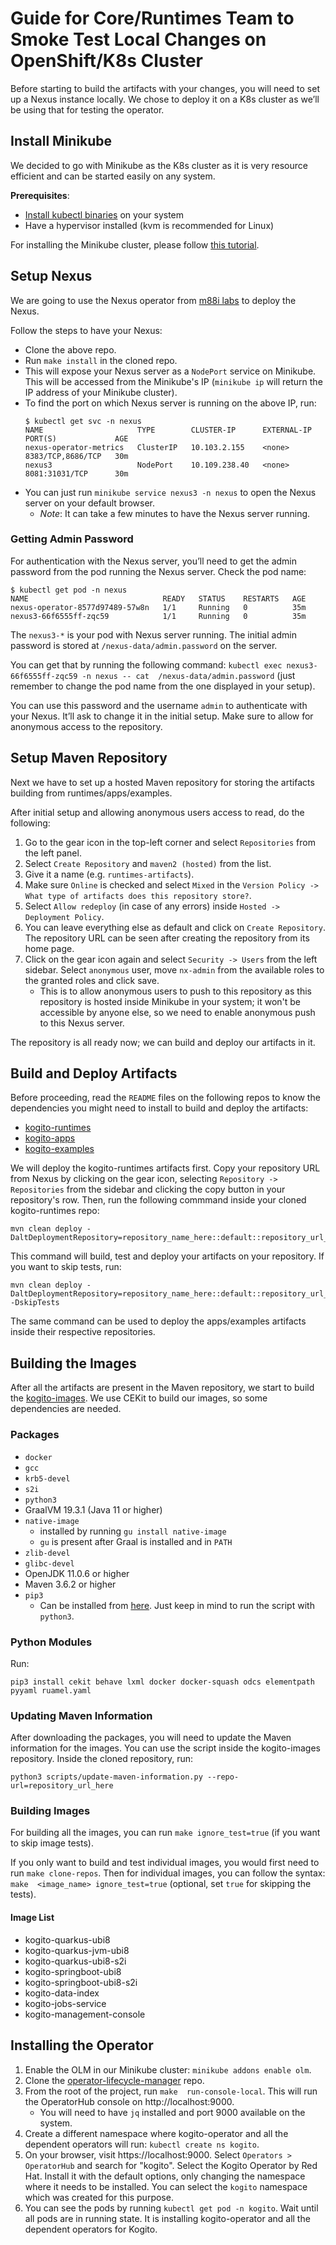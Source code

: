 ﻿# Guide for Core/Runtimes Team to Smoke Test Local Changes on OpenShift/K8s Cluster

Before starting to build the artifacts with your changes, 
you will need to set up a Nexus instance locally. We chose to deploy 
it on a K8s cluster as we’ll be using that for testing the 
operator.

## Install Minikube
We decided to go with Minikube as the K8s cluster as it is 
very resource efficient and can be started easily on any 
system. 

**Prerequisites**:  
* [Install kubectl binaries](https://kubernetes.io/docs/tasks/tools/install-kubectl/) on your system 
* Have a hypervisor installed (kvm is recommended for Linux)

For installing the Minikube cluster, please follow 
[this tutorial](https://kubernetes.io/docs/tasks/tools/install-minikube/).

## Setup Nexus
We are going to use the Nexus operator from 
[m88i labs](https://github.com/m88i/nexus-operator/) to deploy the Nexus.

Follow the steps to have your Nexus:
* Clone the above repo.
* Run `make install` in the cloned repo.
* This will expose your Nexus server as a `NodePort` service on Minikube. This 
  will be accessed from the Minikube's IP (`minikube ip` will return the IP address of your Minikube cluster).
* To find the port on which Nexus server is running on the above IP, run:
    ```
    $ kubectl get svc -n nexus
    NAME                     TYPE        CLUSTER-IP      EXTERNAL-IP   PORT(S)             AGE
    nexus-operator-metrics   ClusterIP   10.103.2.155    <none>        8383/TCP,8686/TCP   30m
    nexus3                   NodePort    10.109.238.40   <none>        8081:31031/TCP      30m
    ```
* You can just run `minikube service nexus3 -n nexus` to 
  open the Nexus server on your default browser.
  * *Note*: It can take a few minutes to have the Nexus server running.

### Getting Admin Password
For authentication with the Nexus server, you’ll need to get 
the admin password from the pod running the Nexus server. 
Check the pod name:
```
$ kubectl get pod -n nexus
NAME                              READY   STATUS    RESTARTS   AGE
nexus-operator-8577d97489-57w8n   1/1     Running   0          35m
nexus3-66f6555ff-zqc59            1/1     Running   0          35m
```

The `nexus3-*` is your pod with Nexus server running. The 
initial admin password is stored at 
`/nexus-data/admin.password` on the server. 

You can get that by running the following command:
`kubectl exec nexus3-66f6555ff-zqc59 -n nexus -- cat 
/nexus-data/admin.password` (just remember to change the pod 
name from the one displayed in your setup).

You can use this password and the username `admin` to 
authenticate with your Nexus. It’ll ask to change it in the 
initial setup. Make sure to allow for anonymous access to 
the repository.

## Setup Maven Repository

Next we have to set up a hosted Maven repository for storing 
the artifacts building from runtimes/apps/examples. 

After initial setup and allowing anonymous users access to read, 
do the following:
1. Go to the gear icon in the top-left corner and select `Repositories` from the left panel.
1. Select `Create Repository` and `maven2 (hosted)` from the list.
1. Give it a name (e.g. `runtimes-artifacts`).
1. Make sure `Online` is checked and select `Mixed` in the `Version Policy -> What type of artifacts does this repository store?`.
1. Select `Allow redeploy` (in case of any errors) inside `Hosted -> Deployment Policy`.
1. You can leave everything else as default and click on `Create Repository`. The repository URL can be seen after creating the repository from its home page.
1. Click on the gear icon again and select `Security -> Users` from the left sidebar. Select `anonymous` user, move 
`nx-admin` from the available roles to the granted roles and 
click save. 
    - This is to allow anonymous users to push to this 
repository as this repository is hosted inside Minikube in 
your system; it won't be accessible by anyone else, so we 
need to enable anonymous push to this Nexus server. 

The repository is all ready now; we can build and deploy our artifacts in it.

## Build and Deploy Artifacts
Before proceeding, read the `README` files on the following repos to know the dependencies you might need to install to build and deploy the artifacts:
- [kogito-runtimes](https://github.com/kiegroup/kogito-runtimes#requirements)
- [kogito-apps](https://github.com/kiegroup/kogito-apps#building-from-source)
- [kogito-examples](https://github.com/kiegroup/kogito-examples#process-hello-world-with-scripts)

We will deploy the kogito-runtimes artifacts first. Copy 
your repository URL from Nexus by clicking on the gear icon, 
selecting `Repository -> Repositories` from the sidebar and 
clicking the copy button in your repository's row. Then, 
run the following commmand inside your cloned kogito-runtimes repo:
```
mvn clean deploy -DaltDeploymentRepository=repository_name_here::default::repository_url_here
```
This command will build, test and deploy your artifacts on your repository. If you want to skip tests, run:
```
mvn clean deploy -DaltDeploymentRepository=repository_name_here::default::repository_url_here -DskipTests
```

The same command can be used to deploy the apps/examples 
artifacts inside their respective repositories.

## Building the Images
After all the artifacts are present in the Maven repository, 
we start to build the 
[kogito-images](https://github.com/kiegroup/kogito-images). 
We use CEKit to build our images, so some dependencies are 
needed.

### Packages 
* `docker`
* `gcc`
* `krb5-devel`
* `s2i`
* `python3`
* GraalVM 19.3.1 (Java 11 or higher)
* `native-image`
  - installed by running `gu install native-image`
  - `gu` is present after Graal is installed and in `PATH`
* `zlib-devel`
* `glibc-devel`
* OpenJDK 11.0.6 or higher
* Maven 3.6.2 or higher
* `pip3` 
  - Can be installed from [here](https://pip.pypa.io/en/stable/installing/). Just keep in mind to run the script with `python3`.

### Python Modules
Run: 
```
pip3 install cekit behave lxml docker docker-squash odcs elementpath pyyaml ruamel.yaml
```

### Updating Maven Information
After downloading the packages, you will need to update the 
Maven information for the images. You can use the 
script inside the kogito-images repository. Inside the cloned repository, run: 
```
python3 scripts/update-maven-information.py --repo-url=repository_url_here
```

### Building Images

For building all the images, you can run `make ignore_test=true` (if you want 
to skip image tests). 

If you only want to build and test individual images, you would first need to run `make clone-repos`.
Then for individual images, you can follow the syntax: `make 
<image_name> ignore_test=true` (optional, set `true` for 
skipping the tests).

#### Image List
* kogito-quarkus-ubi8
* kogito-quarkus-jvm-ubi8
* kogito-quarkus-ubi8-s2i
* kogito-springboot-ubi8
* kogito-springboot-ubi8-s2i
* kogito-data-index
* kogito-jobs-service
* kogito-management-console

## Installing the Operator

1. Enable the OLM in our Minikube cluster: `minikube addons enable olm`.
2. Clone the [operator-lifecycle-manager](https://github.com/operator-framework/operator-lifecycle-manager) repo.
3. From the root of the project, run `make 
run-console-local`. This will run the OperatorHub console on 
http://localhost:9000. 
    - You will need to have `jq` installed 
and port 9000 available on the system.
4. Create a different namespace where kogito-operator and all the dependent operators will run: `kubectl create ns kogito`.
5. On your browser, visit https://localhost:9000. Select `Operators > OperatorHub` and search for "kogito". 
Select the Kogito Operator by Red Hat. Install it with the default 
options, only changing the namespace where it needs to be installed. You can select the `kogito` namespace which was created for this purpose.
6. You can see the pods by running `kubectl get pod -n kogito`. Wait until all pods are in running state. It is installing kogito-operator and all the dependent operators for Kogito.
